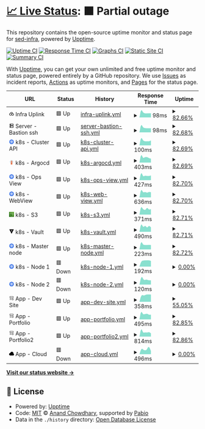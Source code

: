# [📈 Live Status](https://sed-infra.github.io/upptime): <!--live status--> **🟧 Partial outage**

This repository contains the open-source uptime monitor and status page for [sed-infra](https://sed-infra.github.io/upptime), powered by [Upptime](https://github.com/upptime/upptime).

[![Uptime CI](https://github.com/sed-infra/upptime/workflows/Uptime%20CI/badge.svg)](https://github.com/sed-infra/upptime/actions?query=workflow%3A%22Uptime+CI%22)
[![Response Time CI](https://github.com/sed-infra/upptime/workflows/Response%20Time%20CI/badge.svg)](https://github.com/sed-infra/upptime/actions?query=workflow%3A%22Response+Time+CI%22)
[![Graphs CI](https://github.com/sed-infra/upptime/workflows/Graphs%20CI/badge.svg)](https://github.com/sed-infra/upptime/actions?query=workflow%3A%22Graphs+CI%22)
[![Static Site CI](https://github.com/sed-infra/upptime/workflows/Static%20Site%20CI/badge.svg)](https://github.com/sed-infra/upptime/actions?query=workflow%3A%22Static+Site+CI%22)
[![Summary CI](https://github.com/sed-infra/upptime/workflows/Summary%20CI/badge.svg)](https://github.com/sed-infra/upptime/actions?query=workflow%3A%22Summary+CI%22)

With [Upptime](https://upptime.js.org), you can get your own unlimited and free uptime monitor and status page, powered entirely by a GitHub repository. We use [Issues](https://github.com/sed-infra/upptime/issues) as incident reports, [Actions](https://github.com/sed-infra/upptime/actions) as uptime monitors, and [Pages](https://sed-infra.github.io/upptime) for the status page.

<!--start: status pages-->
<!-- This summary is generated by Upptime (https://github.com/upptime/upptime) -->
<!-- Do not edit this manually, your changes will be overwritten -->
<!-- prettier-ignore -->
| URL | Status | History | Response Time | Uptime |
| --- | ------ | ------- | ------------- | ------ |
| <img alt="" src="https://raw.githubusercontent.com/sed-infra/upptime/master/assets/sites/cloud_upload.svg" height="13"> Infra Uplink | 🟩 Up | [infra-uplink.yml](https://github.com/sed-infra/upptime/commits/HEAD/history/infra-uplink.yml) | <details><summary><img alt="Response time graph" src="./graphs/infra-uplink/response-time-week.png" height="20"> 98ms</summary><br><a href="https://status.cedricfarinazzo.fr/history/infra-uplink"><img alt="Response time 114" src="https://img.shields.io/endpoint?url=https%3A%2F%2Fraw.githubusercontent.com%2Fsed-infra%2Fupptime%2FHEAD%2Fapi%2Finfra-uplink%2Fresponse-time.json"></a><br><a href="https://status.cedricfarinazzo.fr/history/infra-uplink"><img alt="24-hour response time 86" src="https://img.shields.io/endpoint?url=https%3A%2F%2Fraw.githubusercontent.com%2Fsed-infra%2Fupptime%2FHEAD%2Fapi%2Finfra-uplink%2Fresponse-time-day.json"></a><br><a href="https://status.cedricfarinazzo.fr/history/infra-uplink"><img alt="7-day response time 98" src="https://img.shields.io/endpoint?url=https%3A%2F%2Fraw.githubusercontent.com%2Fsed-infra%2Fupptime%2FHEAD%2Fapi%2Finfra-uplink%2Fresponse-time-week.json"></a><br><a href="https://status.cedricfarinazzo.fr/history/infra-uplink"><img alt="30-day response time 167" src="https://img.shields.io/endpoint?url=https%3A%2F%2Fraw.githubusercontent.com%2Fsed-infra%2Fupptime%2FHEAD%2Fapi%2Finfra-uplink%2Fresponse-time-month.json"></a><br><a href="https://status.cedricfarinazzo.fr/history/infra-uplink"><img alt="1-year response time 114" src="https://img.shields.io/endpoint?url=https%3A%2F%2Fraw.githubusercontent.com%2Fsed-infra%2Fupptime%2FHEAD%2Fapi%2Finfra-uplink%2Fresponse-time-year.json"></a></details> | <details><summary><a href="https://status.cedricfarinazzo.fr/history/infra-uplink">82.66%</a></summary><a href="https://status.cedricfarinazzo.fr/history/infra-uplink"><img alt="All-time uptime 96.84%" src="https://img.shields.io/endpoint?url=https%3A%2F%2Fraw.githubusercontent.com%2Fsed-infra%2Fupptime%2FHEAD%2Fapi%2Finfra-uplink%2Fuptime.json"></a><br><a href="https://status.cedricfarinazzo.fr/history/infra-uplink"><img alt="24-hour uptime 100.00%" src="https://img.shields.io/endpoint?url=https%3A%2F%2Fraw.githubusercontent.com%2Fsed-infra%2Fupptime%2FHEAD%2Fapi%2Finfra-uplink%2Fuptime-day.json"></a><br><a href="https://status.cedricfarinazzo.fr/history/infra-uplink"><img alt="7-day uptime 82.66%" src="https://img.shields.io/endpoint?url=https%3A%2F%2Fraw.githubusercontent.com%2Fsed-infra%2Fupptime%2FHEAD%2Fapi%2Finfra-uplink%2Fuptime-week.json"></a><br><a href="https://status.cedricfarinazzo.fr/history/infra-uplink"><img alt="30-day uptime 96.01%" src="https://img.shields.io/endpoint?url=https%3A%2F%2Fraw.githubusercontent.com%2Fsed-infra%2Fupptime%2FHEAD%2Fapi%2Finfra-uplink%2Fuptime-month.json"></a><br><a href="https://status.cedricfarinazzo.fr/history/infra-uplink"><img alt="1-year uptime 96.84%" src="https://img.shields.io/endpoint?url=https%3A%2F%2Fraw.githubusercontent.com%2Fsed-infra%2Fupptime%2FHEAD%2Fapi%2Finfra-uplink%2Fuptime-year.json"></a></details>
| <img alt="" src="https://raw.githubusercontent.com/sed-infra/upptime/master/assets/sites/server.svg" height="13"> Server - Bastion ssh | 🟩 Up | [server-bastion-ssh.yml](https://github.com/sed-infra/upptime/commits/HEAD/history/server-bastion-ssh.yml) | <details><summary><img alt="Response time graph" src="./graphs/server-bastion-ssh/response-time-week.png" height="20"> 98ms</summary><br><a href="https://status.cedricfarinazzo.fr/history/server-bastion-ssh"><img alt="Response time 108" src="https://img.shields.io/endpoint?url=https%3A%2F%2Fraw.githubusercontent.com%2Fsed-infra%2Fupptime%2FHEAD%2Fapi%2Fserver-bastion-ssh%2Fresponse-time.json"></a><br><a href="https://status.cedricfarinazzo.fr/history/server-bastion-ssh"><img alt="24-hour response time 84" src="https://img.shields.io/endpoint?url=https%3A%2F%2Fraw.githubusercontent.com%2Fsed-infra%2Fupptime%2FHEAD%2Fapi%2Fserver-bastion-ssh%2Fresponse-time-day.json"></a><br><a href="https://status.cedricfarinazzo.fr/history/server-bastion-ssh"><img alt="7-day response time 98" src="https://img.shields.io/endpoint?url=https%3A%2F%2Fraw.githubusercontent.com%2Fsed-infra%2Fupptime%2FHEAD%2Fapi%2Fserver-bastion-ssh%2Fresponse-time-week.json"></a><br><a href="https://status.cedricfarinazzo.fr/history/server-bastion-ssh"><img alt="30-day response time 108" src="https://img.shields.io/endpoint?url=https%3A%2F%2Fraw.githubusercontent.com%2Fsed-infra%2Fupptime%2FHEAD%2Fapi%2Fserver-bastion-ssh%2Fresponse-time-month.json"></a><br><a href="https://status.cedricfarinazzo.fr/history/server-bastion-ssh"><img alt="1-year response time 108" src="https://img.shields.io/endpoint?url=https%3A%2F%2Fraw.githubusercontent.com%2Fsed-infra%2Fupptime%2FHEAD%2Fapi%2Fserver-bastion-ssh%2Fresponse-time-year.json"></a></details> | <details><summary><a href="https://status.cedricfarinazzo.fr/history/server-bastion-ssh">82.68%</a></summary><a href="https://status.cedricfarinazzo.fr/history/server-bastion-ssh"><img alt="All-time uptime 96.96%" src="https://img.shields.io/endpoint?url=https%3A%2F%2Fraw.githubusercontent.com%2Fsed-infra%2Fupptime%2FHEAD%2Fapi%2Fserver-bastion-ssh%2Fuptime.json"></a><br><a href="https://status.cedricfarinazzo.fr/history/server-bastion-ssh"><img alt="24-hour uptime 100.00%" src="https://img.shields.io/endpoint?url=https%3A%2F%2Fraw.githubusercontent.com%2Fsed-infra%2Fupptime%2FHEAD%2Fapi%2Fserver-bastion-ssh%2Fuptime-day.json"></a><br><a href="https://status.cedricfarinazzo.fr/history/server-bastion-ssh"><img alt="7-day uptime 82.68%" src="https://img.shields.io/endpoint?url=https%3A%2F%2Fraw.githubusercontent.com%2Fsed-infra%2Fupptime%2FHEAD%2Fapi%2Fserver-bastion-ssh%2Fuptime-week.json"></a><br><a href="https://status.cedricfarinazzo.fr/history/server-bastion-ssh"><img alt="30-day uptime 96.01%" src="https://img.shields.io/endpoint?url=https%3A%2F%2Fraw.githubusercontent.com%2Fsed-infra%2Fupptime%2FHEAD%2Fapi%2Fserver-bastion-ssh%2Fuptime-month.json"></a><br><a href="https://status.cedricfarinazzo.fr/history/server-bastion-ssh"><img alt="1-year uptime 96.96%" src="https://img.shields.io/endpoint?url=https%3A%2F%2Fraw.githubusercontent.com%2Fsed-infra%2Fupptime%2FHEAD%2Fapi%2Fserver-bastion-ssh%2Fuptime-year.json"></a></details>
| <img alt="" src="https://raw.githubusercontent.com/sed-infra/upptime/master/assets/sites/kubernetes.svg" height="13"> k8s - Cluster API | 🟩 Up | [k8s-cluster-api.yml](https://github.com/sed-infra/upptime/commits/HEAD/history/k8s-cluster-api.yml) | <details><summary><img alt="Response time graph" src="./graphs/k8s-cluster-api/response-time-week.png" height="20"> 100ms</summary><br><a href="https://status.cedricfarinazzo.fr/history/k8s-cluster-api"><img alt="Response time 108" src="https://img.shields.io/endpoint?url=https%3A%2F%2Fraw.githubusercontent.com%2Fsed-infra%2Fupptime%2FHEAD%2Fapi%2Fk8s-cluster-api%2Fresponse-time.json"></a><br><a href="https://status.cedricfarinazzo.fr/history/k8s-cluster-api"><img alt="24-hour response time 100" src="https://img.shields.io/endpoint?url=https%3A%2F%2Fraw.githubusercontent.com%2Fsed-infra%2Fupptime%2FHEAD%2Fapi%2Fk8s-cluster-api%2Fresponse-time-day.json"></a><br><a href="https://status.cedricfarinazzo.fr/history/k8s-cluster-api"><img alt="7-day response time 100" src="https://img.shields.io/endpoint?url=https%3A%2F%2Fraw.githubusercontent.com%2Fsed-infra%2Fupptime%2FHEAD%2Fapi%2Fk8s-cluster-api%2Fresponse-time-week.json"></a><br><a href="https://status.cedricfarinazzo.fr/history/k8s-cluster-api"><img alt="30-day response time 109" src="https://img.shields.io/endpoint?url=https%3A%2F%2Fraw.githubusercontent.com%2Fsed-infra%2Fupptime%2FHEAD%2Fapi%2Fk8s-cluster-api%2Fresponse-time-month.json"></a><br><a href="https://status.cedricfarinazzo.fr/history/k8s-cluster-api"><img alt="1-year response time 108" src="https://img.shields.io/endpoint?url=https%3A%2F%2Fraw.githubusercontent.com%2Fsed-infra%2Fupptime%2FHEAD%2Fapi%2Fk8s-cluster-api%2Fresponse-time-year.json"></a></details> | <details><summary><a href="https://status.cedricfarinazzo.fr/history/k8s-cluster-api">82.69%</a></summary><a href="https://status.cedricfarinazzo.fr/history/k8s-cluster-api"><img alt="All-time uptime 96.85%" src="https://img.shields.io/endpoint?url=https%3A%2F%2Fraw.githubusercontent.com%2Fsed-infra%2Fupptime%2FHEAD%2Fapi%2Fk8s-cluster-api%2Fuptime.json"></a><br><a href="https://status.cedricfarinazzo.fr/history/k8s-cluster-api"><img alt="24-hour uptime 100.00%" src="https://img.shields.io/endpoint?url=https%3A%2F%2Fraw.githubusercontent.com%2Fsed-infra%2Fupptime%2FHEAD%2Fapi%2Fk8s-cluster-api%2Fuptime-day.json"></a><br><a href="https://status.cedricfarinazzo.fr/history/k8s-cluster-api"><img alt="7-day uptime 82.69%" src="https://img.shields.io/endpoint?url=https%3A%2F%2Fraw.githubusercontent.com%2Fsed-infra%2Fupptime%2FHEAD%2Fapi%2Fk8s-cluster-api%2Fuptime-week.json"></a><br><a href="https://status.cedricfarinazzo.fr/history/k8s-cluster-api"><img alt="30-day uptime 96.02%" src="https://img.shields.io/endpoint?url=https%3A%2F%2Fraw.githubusercontent.com%2Fsed-infra%2Fupptime%2FHEAD%2Fapi%2Fk8s-cluster-api%2Fuptime-month.json"></a><br><a href="https://status.cedricfarinazzo.fr/history/k8s-cluster-api"><img alt="1-year uptime 96.85%" src="https://img.shields.io/endpoint?url=https%3A%2F%2Fraw.githubusercontent.com%2Fsed-infra%2Fupptime%2FHEAD%2Fapi%2Fk8s-cluster-api%2Fuptime-year.json"></a></details>
| <img alt="" src="https://raw.githubusercontent.com/sed-infra/upptime/master/assets/sites/argocd.svg" height="13"> k8s - Argocd | 🟩 Up | [k8s-argocd.yml](https://github.com/sed-infra/upptime/commits/HEAD/history/k8s-argocd.yml) | <details><summary><img alt="Response time graph" src="./graphs/k8s-argocd/response-time-week.png" height="20"> 403ms</summary><br><a href="https://status.cedricfarinazzo.fr/history/k8s-argocd"><img alt="Response time 501" src="https://img.shields.io/endpoint?url=https%3A%2F%2Fraw.githubusercontent.com%2Fsed-infra%2Fupptime%2FHEAD%2Fapi%2Fk8s-argocd%2Fresponse-time.json"></a><br><a href="https://status.cedricfarinazzo.fr/history/k8s-argocd"><img alt="24-hour response time 302" src="https://img.shields.io/endpoint?url=https%3A%2F%2Fraw.githubusercontent.com%2Fsed-infra%2Fupptime%2FHEAD%2Fapi%2Fk8s-argocd%2Fresponse-time-day.json"></a><br><a href="https://status.cedricfarinazzo.fr/history/k8s-argocd"><img alt="7-day response time 403" src="https://img.shields.io/endpoint?url=https%3A%2F%2Fraw.githubusercontent.com%2Fsed-infra%2Fupptime%2FHEAD%2Fapi%2Fk8s-argocd%2Fresponse-time-week.json"></a><br><a href="https://status.cedricfarinazzo.fr/history/k8s-argocd"><img alt="30-day response time 559" src="https://img.shields.io/endpoint?url=https%3A%2F%2Fraw.githubusercontent.com%2Fsed-infra%2Fupptime%2FHEAD%2Fapi%2Fk8s-argocd%2Fresponse-time-month.json"></a><br><a href="https://status.cedricfarinazzo.fr/history/k8s-argocd"><img alt="1-year response time 501" src="https://img.shields.io/endpoint?url=https%3A%2F%2Fraw.githubusercontent.com%2Fsed-infra%2Fupptime%2FHEAD%2Fapi%2Fk8s-argocd%2Fresponse-time-year.json"></a></details> | <details><summary><a href="https://status.cedricfarinazzo.fr/history/k8s-argocd">82.69%</a></summary><a href="https://status.cedricfarinazzo.fr/history/k8s-argocd"><img alt="All-time uptime 96.85%" src="https://img.shields.io/endpoint?url=https%3A%2F%2Fraw.githubusercontent.com%2Fsed-infra%2Fupptime%2FHEAD%2Fapi%2Fk8s-argocd%2Fuptime.json"></a><br><a href="https://status.cedricfarinazzo.fr/history/k8s-argocd"><img alt="24-hour uptime 100.00%" src="https://img.shields.io/endpoint?url=https%3A%2F%2Fraw.githubusercontent.com%2Fsed-infra%2Fupptime%2FHEAD%2Fapi%2Fk8s-argocd%2Fuptime-day.json"></a><br><a href="https://status.cedricfarinazzo.fr/history/k8s-argocd"><img alt="7-day uptime 82.69%" src="https://img.shields.io/endpoint?url=https%3A%2F%2Fraw.githubusercontent.com%2Fsed-infra%2Fupptime%2FHEAD%2Fapi%2Fk8s-argocd%2Fuptime-week.json"></a><br><a href="https://status.cedricfarinazzo.fr/history/k8s-argocd"><img alt="30-day uptime 96.02%" src="https://img.shields.io/endpoint?url=https%3A%2F%2Fraw.githubusercontent.com%2Fsed-infra%2Fupptime%2FHEAD%2Fapi%2Fk8s-argocd%2Fuptime-month.json"></a><br><a href="https://status.cedricfarinazzo.fr/history/k8s-argocd"><img alt="1-year uptime 96.85%" src="https://img.shields.io/endpoint?url=https%3A%2F%2Fraw.githubusercontent.com%2Fsed-infra%2Fupptime%2FHEAD%2Fapi%2Fk8s-argocd%2Fuptime-year.json"></a></details>
| <img alt="" src="https://raw.githubusercontent.com/sed-infra/upptime/master/assets/sites/kubernetes.svg" height="13"> k8s - Ops View | 🟩 Up | [k8s-ops-view.yml](https://github.com/sed-infra/upptime/commits/HEAD/history/k8s-ops-view.yml) | <details><summary><img alt="Response time graph" src="./graphs/k8s-ops-view/response-time-week.png" height="20"> 427ms</summary><br><a href="https://status.cedricfarinazzo.fr/history/k8s-ops-view"><img alt="Response time 477" src="https://img.shields.io/endpoint?url=https%3A%2F%2Fraw.githubusercontent.com%2Fsed-infra%2Fupptime%2FHEAD%2Fapi%2Fk8s-ops-view%2Fresponse-time.json"></a><br><a href="https://status.cedricfarinazzo.fr/history/k8s-ops-view"><img alt="24-hour response time 421" src="https://img.shields.io/endpoint?url=https%3A%2F%2Fraw.githubusercontent.com%2Fsed-infra%2Fupptime%2FHEAD%2Fapi%2Fk8s-ops-view%2Fresponse-time-day.json"></a><br><a href="https://status.cedricfarinazzo.fr/history/k8s-ops-view"><img alt="7-day response time 427" src="https://img.shields.io/endpoint?url=https%3A%2F%2Fraw.githubusercontent.com%2Fsed-infra%2Fupptime%2FHEAD%2Fapi%2Fk8s-ops-view%2Fresponse-time-week.json"></a><br><a href="https://status.cedricfarinazzo.fr/history/k8s-ops-view"><img alt="30-day response time 456" src="https://img.shields.io/endpoint?url=https%3A%2F%2Fraw.githubusercontent.com%2Fsed-infra%2Fupptime%2FHEAD%2Fapi%2Fk8s-ops-view%2Fresponse-time-month.json"></a><br><a href="https://status.cedricfarinazzo.fr/history/k8s-ops-view"><img alt="1-year response time 477" src="https://img.shields.io/endpoint?url=https%3A%2F%2Fraw.githubusercontent.com%2Fsed-infra%2Fupptime%2FHEAD%2Fapi%2Fk8s-ops-view%2Fresponse-time-year.json"></a></details> | <details><summary><a href="https://status.cedricfarinazzo.fr/history/k8s-ops-view">82.70%</a></summary><a href="https://status.cedricfarinazzo.fr/history/k8s-ops-view"><img alt="All-time uptime 96.85%" src="https://img.shields.io/endpoint?url=https%3A%2F%2Fraw.githubusercontent.com%2Fsed-infra%2Fupptime%2FHEAD%2Fapi%2Fk8s-ops-view%2Fuptime.json"></a><br><a href="https://status.cedricfarinazzo.fr/history/k8s-ops-view"><img alt="24-hour uptime 100.00%" src="https://img.shields.io/endpoint?url=https%3A%2F%2Fraw.githubusercontent.com%2Fsed-infra%2Fupptime%2FHEAD%2Fapi%2Fk8s-ops-view%2Fuptime-day.json"></a><br><a href="https://status.cedricfarinazzo.fr/history/k8s-ops-view"><img alt="7-day uptime 82.70%" src="https://img.shields.io/endpoint?url=https%3A%2F%2Fraw.githubusercontent.com%2Fsed-infra%2Fupptime%2FHEAD%2Fapi%2Fk8s-ops-view%2Fuptime-week.json"></a><br><a href="https://status.cedricfarinazzo.fr/history/k8s-ops-view"><img alt="30-day uptime 96.02%" src="https://img.shields.io/endpoint?url=https%3A%2F%2Fraw.githubusercontent.com%2Fsed-infra%2Fupptime%2FHEAD%2Fapi%2Fk8s-ops-view%2Fuptime-month.json"></a><br><a href="https://status.cedricfarinazzo.fr/history/k8s-ops-view"><img alt="1-year uptime 96.85%" src="https://img.shields.io/endpoint?url=https%3A%2F%2Fraw.githubusercontent.com%2Fsed-infra%2Fupptime%2FHEAD%2Fapi%2Fk8s-ops-view%2Fuptime-year.json"></a></details>
| <img alt="" src="https://raw.githubusercontent.com/sed-infra/upptime/master/assets/sites/kubernetes.svg" height="13"> k8s - WebView | 🟩 Up | [k8s-web-view.yml](https://github.com/sed-infra/upptime/commits/HEAD/history/k8s-web-view.yml) | <details><summary><img alt="Response time graph" src="./graphs/k8s-web-view/response-time-week.png" height="20"> 636ms</summary><br><a href="https://status.cedricfarinazzo.fr/history/k8s-web-view"><img alt="Response time 695" src="https://img.shields.io/endpoint?url=https%3A%2F%2Fraw.githubusercontent.com%2Fsed-infra%2Fupptime%2FHEAD%2Fapi%2Fk8s-web-view%2Fresponse-time.json"></a><br><a href="https://status.cedricfarinazzo.fr/history/k8s-web-view"><img alt="24-hour response time 597" src="https://img.shields.io/endpoint?url=https%3A%2F%2Fraw.githubusercontent.com%2Fsed-infra%2Fupptime%2FHEAD%2Fapi%2Fk8s-web-view%2Fresponse-time-day.json"></a><br><a href="https://status.cedricfarinazzo.fr/history/k8s-web-view"><img alt="7-day response time 636" src="https://img.shields.io/endpoint?url=https%3A%2F%2Fraw.githubusercontent.com%2Fsed-infra%2Fupptime%2FHEAD%2Fapi%2Fk8s-web-view%2Fresponse-time-week.json"></a><br><a href="https://status.cedricfarinazzo.fr/history/k8s-web-view"><img alt="30-day response time 703" src="https://img.shields.io/endpoint?url=https%3A%2F%2Fraw.githubusercontent.com%2Fsed-infra%2Fupptime%2FHEAD%2Fapi%2Fk8s-web-view%2Fresponse-time-month.json"></a><br><a href="https://status.cedricfarinazzo.fr/history/k8s-web-view"><img alt="1-year response time 695" src="https://img.shields.io/endpoint?url=https%3A%2F%2Fraw.githubusercontent.com%2Fsed-infra%2Fupptime%2FHEAD%2Fapi%2Fk8s-web-view%2Fresponse-time-year.json"></a></details> | <details><summary><a href="https://status.cedricfarinazzo.fr/history/k8s-web-view">82.70%</a></summary><a href="https://status.cedricfarinazzo.fr/history/k8s-web-view"><img alt="All-time uptime 96.85%" src="https://img.shields.io/endpoint?url=https%3A%2F%2Fraw.githubusercontent.com%2Fsed-infra%2Fupptime%2FHEAD%2Fapi%2Fk8s-web-view%2Fuptime.json"></a><br><a href="https://status.cedricfarinazzo.fr/history/k8s-web-view"><img alt="24-hour uptime 100.00%" src="https://img.shields.io/endpoint?url=https%3A%2F%2Fraw.githubusercontent.com%2Fsed-infra%2Fupptime%2FHEAD%2Fapi%2Fk8s-web-view%2Fuptime-day.json"></a><br><a href="https://status.cedricfarinazzo.fr/history/k8s-web-view"><img alt="7-day uptime 82.70%" src="https://img.shields.io/endpoint?url=https%3A%2F%2Fraw.githubusercontent.com%2Fsed-infra%2Fupptime%2FHEAD%2Fapi%2Fk8s-web-view%2Fuptime-week.json"></a><br><a href="https://status.cedricfarinazzo.fr/history/k8s-web-view"><img alt="30-day uptime 96.02%" src="https://img.shields.io/endpoint?url=https%3A%2F%2Fraw.githubusercontent.com%2Fsed-infra%2Fupptime%2FHEAD%2Fapi%2Fk8s-web-view%2Fuptime-month.json"></a><br><a href="https://status.cedricfarinazzo.fr/history/k8s-web-view"><img alt="1-year uptime 96.85%" src="https://img.shields.io/endpoint?url=https%3A%2F%2Fraw.githubusercontent.com%2Fsed-infra%2Fupptime%2FHEAD%2Fapi%2Fk8s-web-view%2Fuptime-year.json"></a></details>
| <img alt="" src="https://raw.githubusercontent.com/sed-infra/upptime/master/assets/sites/s3.svg" height="13"> k8s - S3 | 🟩 Up | [k8s-s3.yml](https://github.com/sed-infra/upptime/commits/HEAD/history/k8s-s3.yml) | <details><summary><img alt="Response time graph" src="./graphs/k8s-s3/response-time-week.png" height="20"> 371ms</summary><br><a href="https://status.cedricfarinazzo.fr/history/k8s-s3"><img alt="Response time 419" src="https://img.shields.io/endpoint?url=https%3A%2F%2Fraw.githubusercontent.com%2Fsed-infra%2Fupptime%2FHEAD%2Fapi%2Fk8s-s3%2Fresponse-time.json"></a><br><a href="https://status.cedricfarinazzo.fr/history/k8s-s3"><img alt="24-hour response time 353" src="https://img.shields.io/endpoint?url=https%3A%2F%2Fraw.githubusercontent.com%2Fsed-infra%2Fupptime%2FHEAD%2Fapi%2Fk8s-s3%2Fresponse-time-day.json"></a><br><a href="https://status.cedricfarinazzo.fr/history/k8s-s3"><img alt="7-day response time 371" src="https://img.shields.io/endpoint?url=https%3A%2F%2Fraw.githubusercontent.com%2Fsed-infra%2Fupptime%2FHEAD%2Fapi%2Fk8s-s3%2Fresponse-time-week.json"></a><br><a href="https://status.cedricfarinazzo.fr/history/k8s-s3"><img alt="30-day response time 419" src="https://img.shields.io/endpoint?url=https%3A%2F%2Fraw.githubusercontent.com%2Fsed-infra%2Fupptime%2FHEAD%2Fapi%2Fk8s-s3%2Fresponse-time-month.json"></a><br><a href="https://status.cedricfarinazzo.fr/history/k8s-s3"><img alt="1-year response time 419" src="https://img.shields.io/endpoint?url=https%3A%2F%2Fraw.githubusercontent.com%2Fsed-infra%2Fupptime%2FHEAD%2Fapi%2Fk8s-s3%2Fresponse-time-year.json"></a></details> | <details><summary><a href="https://status.cedricfarinazzo.fr/history/k8s-s3">82.71%</a></summary><a href="https://status.cedricfarinazzo.fr/history/k8s-s3"><img alt="All-time uptime 96.85%" src="https://img.shields.io/endpoint?url=https%3A%2F%2Fraw.githubusercontent.com%2Fsed-infra%2Fupptime%2FHEAD%2Fapi%2Fk8s-s3%2Fuptime.json"></a><br><a href="https://status.cedricfarinazzo.fr/history/k8s-s3"><img alt="24-hour uptime 100.00%" src="https://img.shields.io/endpoint?url=https%3A%2F%2Fraw.githubusercontent.com%2Fsed-infra%2Fupptime%2FHEAD%2Fapi%2Fk8s-s3%2Fuptime-day.json"></a><br><a href="https://status.cedricfarinazzo.fr/history/k8s-s3"><img alt="7-day uptime 82.71%" src="https://img.shields.io/endpoint?url=https%3A%2F%2Fraw.githubusercontent.com%2Fsed-infra%2Fupptime%2FHEAD%2Fapi%2Fk8s-s3%2Fuptime-week.json"></a><br><a href="https://status.cedricfarinazzo.fr/history/k8s-s3"><img alt="30-day uptime 96.02%" src="https://img.shields.io/endpoint?url=https%3A%2F%2Fraw.githubusercontent.com%2Fsed-infra%2Fupptime%2FHEAD%2Fapi%2Fk8s-s3%2Fuptime-month.json"></a><br><a href="https://status.cedricfarinazzo.fr/history/k8s-s3"><img alt="1-year uptime 96.85%" src="https://img.shields.io/endpoint?url=https%3A%2F%2Fraw.githubusercontent.com%2Fsed-infra%2Fupptime%2FHEAD%2Fapi%2Fk8s-s3%2Fuptime-year.json"></a></details>
| <img alt="" src="https://raw.githubusercontent.com/sed-infra/upptime/master/assets/sites/vault.svg" height="13"> k8s - Vault | 🟩 Up | [k8s-vault.yml](https://github.com/sed-infra/upptime/commits/HEAD/history/k8s-vault.yml) | <details><summary><img alt="Response time graph" src="./graphs/k8s-vault/response-time-week.png" height="20"> 490ms</summary><br><a href="https://status.cedricfarinazzo.fr/history/k8s-vault"><img alt="Response time 530" src="https://img.shields.io/endpoint?url=https%3A%2F%2Fraw.githubusercontent.com%2Fsed-infra%2Fupptime%2FHEAD%2Fapi%2Fk8s-vault%2Fresponse-time.json"></a><br><a href="https://status.cedricfarinazzo.fr/history/k8s-vault"><img alt="24-hour response time 405" src="https://img.shields.io/endpoint?url=https%3A%2F%2Fraw.githubusercontent.com%2Fsed-infra%2Fupptime%2FHEAD%2Fapi%2Fk8s-vault%2Fresponse-time-day.json"></a><br><a href="https://status.cedricfarinazzo.fr/history/k8s-vault"><img alt="7-day response time 490" src="https://img.shields.io/endpoint?url=https%3A%2F%2Fraw.githubusercontent.com%2Fsed-infra%2Fupptime%2FHEAD%2Fapi%2Fk8s-vault%2Fresponse-time-week.json"></a><br><a href="https://status.cedricfarinazzo.fr/history/k8s-vault"><img alt="30-day response time 601" src="https://img.shields.io/endpoint?url=https%3A%2F%2Fraw.githubusercontent.com%2Fsed-infra%2Fupptime%2FHEAD%2Fapi%2Fk8s-vault%2Fresponse-time-month.json"></a><br><a href="https://status.cedricfarinazzo.fr/history/k8s-vault"><img alt="1-year response time 530" src="https://img.shields.io/endpoint?url=https%3A%2F%2Fraw.githubusercontent.com%2Fsed-infra%2Fupptime%2FHEAD%2Fapi%2Fk8s-vault%2Fresponse-time-year.json"></a></details> | <details><summary><a href="https://status.cedricfarinazzo.fr/history/k8s-vault">82.71%</a></summary><a href="https://status.cedricfarinazzo.fr/history/k8s-vault"><img alt="All-time uptime 96.86%" src="https://img.shields.io/endpoint?url=https%3A%2F%2Fraw.githubusercontent.com%2Fsed-infra%2Fupptime%2FHEAD%2Fapi%2Fk8s-vault%2Fuptime.json"></a><br><a href="https://status.cedricfarinazzo.fr/history/k8s-vault"><img alt="24-hour uptime 100.00%" src="https://img.shields.io/endpoint?url=https%3A%2F%2Fraw.githubusercontent.com%2Fsed-infra%2Fupptime%2FHEAD%2Fapi%2Fk8s-vault%2Fuptime-day.json"></a><br><a href="https://status.cedricfarinazzo.fr/history/k8s-vault"><img alt="7-day uptime 82.71%" src="https://img.shields.io/endpoint?url=https%3A%2F%2Fraw.githubusercontent.com%2Fsed-infra%2Fupptime%2FHEAD%2Fapi%2Fk8s-vault%2Fuptime-week.json"></a><br><a href="https://status.cedricfarinazzo.fr/history/k8s-vault"><img alt="30-day uptime 96.02%" src="https://img.shields.io/endpoint?url=https%3A%2F%2Fraw.githubusercontent.com%2Fsed-infra%2Fupptime%2FHEAD%2Fapi%2Fk8s-vault%2Fuptime-month.json"></a><br><a href="https://status.cedricfarinazzo.fr/history/k8s-vault"><img alt="1-year uptime 96.86%" src="https://img.shields.io/endpoint?url=https%3A%2F%2Fraw.githubusercontent.com%2Fsed-infra%2Fupptime%2FHEAD%2Fapi%2Fk8s-vault%2Fuptime-year.json"></a></details>
| <img alt="" src="https://raw.githubusercontent.com/sed-infra/upptime/master/assets/sites/kubernetes.svg" height="13"> k8s - Master node | 🟩 Up | [k8s-master-node.yml](https://github.com/sed-infra/upptime/commits/HEAD/history/k8s-master-node.yml) | <details><summary><img alt="Response time graph" src="./graphs/k8s-master-node/response-time-week.png" height="20"> 223ms</summary><br><a href="https://status.cedricfarinazzo.fr/history/k8s-master-node"><img alt="Response time 245" src="https://img.shields.io/endpoint?url=https%3A%2F%2Fraw.githubusercontent.com%2Fsed-infra%2Fupptime%2FHEAD%2Fapi%2Fk8s-master-node%2Fresponse-time.json"></a><br><a href="https://status.cedricfarinazzo.fr/history/k8s-master-node"><img alt="24-hour response time 197" src="https://img.shields.io/endpoint?url=https%3A%2F%2Fraw.githubusercontent.com%2Fsed-infra%2Fupptime%2FHEAD%2Fapi%2Fk8s-master-node%2Fresponse-time-day.json"></a><br><a href="https://status.cedricfarinazzo.fr/history/k8s-master-node"><img alt="7-day response time 223" src="https://img.shields.io/endpoint?url=https%3A%2F%2Fraw.githubusercontent.com%2Fsed-infra%2Fupptime%2FHEAD%2Fapi%2Fk8s-master-node%2Fresponse-time-week.json"></a><br><a href="https://status.cedricfarinazzo.fr/history/k8s-master-node"><img alt="30-day response time 244" src="https://img.shields.io/endpoint?url=https%3A%2F%2Fraw.githubusercontent.com%2Fsed-infra%2Fupptime%2FHEAD%2Fapi%2Fk8s-master-node%2Fresponse-time-month.json"></a><br><a href="https://status.cedricfarinazzo.fr/history/k8s-master-node"><img alt="1-year response time 245" src="https://img.shields.io/endpoint?url=https%3A%2F%2Fraw.githubusercontent.com%2Fsed-infra%2Fupptime%2FHEAD%2Fapi%2Fk8s-master-node%2Fresponse-time-year.json"></a></details> | <details><summary><a href="https://status.cedricfarinazzo.fr/history/k8s-master-node">82.72%</a></summary><a href="https://status.cedricfarinazzo.fr/history/k8s-master-node"><img alt="All-time uptime 96.85%" src="https://img.shields.io/endpoint?url=https%3A%2F%2Fraw.githubusercontent.com%2Fsed-infra%2Fupptime%2FHEAD%2Fapi%2Fk8s-master-node%2Fuptime.json"></a><br><a href="https://status.cedricfarinazzo.fr/history/k8s-master-node"><img alt="24-hour uptime 100.00%" src="https://img.shields.io/endpoint?url=https%3A%2F%2Fraw.githubusercontent.com%2Fsed-infra%2Fupptime%2FHEAD%2Fapi%2Fk8s-master-node%2Fuptime-day.json"></a><br><a href="https://status.cedricfarinazzo.fr/history/k8s-master-node"><img alt="7-day uptime 82.72%" src="https://img.shields.io/endpoint?url=https%3A%2F%2Fraw.githubusercontent.com%2Fsed-infra%2Fupptime%2FHEAD%2Fapi%2Fk8s-master-node%2Fuptime-week.json"></a><br><a href="https://status.cedricfarinazzo.fr/history/k8s-master-node"><img alt="30-day uptime 96.02%" src="https://img.shields.io/endpoint?url=https%3A%2F%2Fraw.githubusercontent.com%2Fsed-infra%2Fupptime%2FHEAD%2Fapi%2Fk8s-master-node%2Fuptime-month.json"></a><br><a href="https://status.cedricfarinazzo.fr/history/k8s-master-node"><img alt="1-year uptime 96.85%" src="https://img.shields.io/endpoint?url=https%3A%2F%2Fraw.githubusercontent.com%2Fsed-infra%2Fupptime%2FHEAD%2Fapi%2Fk8s-master-node%2Fuptime-year.json"></a></details>
| <img alt="" src="https://raw.githubusercontent.com/sed-infra/upptime/master/assets/sites/kubernetes.svg" height="13"> k8s - Node 1 | 🟥 Down | [k8s-node-1.yml](https://github.com/sed-infra/upptime/commits/HEAD/history/k8s-node-1.yml) | <details><summary><img alt="Response time graph" src="./graphs/k8s-node-1/response-time-week.png" height="20"> 192ms</summary><br><a href="https://status.cedricfarinazzo.fr/history/k8s-node-1"><img alt="Response time 195" src="https://img.shields.io/endpoint?url=https%3A%2F%2Fraw.githubusercontent.com%2Fsed-infra%2Fupptime%2FHEAD%2Fapi%2Fk8s-node-1%2Fresponse-time.json"></a><br><a href="https://status.cedricfarinazzo.fr/history/k8s-node-1"><img alt="24-hour response time 186" src="https://img.shields.io/endpoint?url=https%3A%2F%2Fraw.githubusercontent.com%2Fsed-infra%2Fupptime%2FHEAD%2Fapi%2Fk8s-node-1%2Fresponse-time-day.json"></a><br><a href="https://status.cedricfarinazzo.fr/history/k8s-node-1"><img alt="7-day response time 192" src="https://img.shields.io/endpoint?url=https%3A%2F%2Fraw.githubusercontent.com%2Fsed-infra%2Fupptime%2FHEAD%2Fapi%2Fk8s-node-1%2Fresponse-time-week.json"></a><br><a href="https://status.cedricfarinazzo.fr/history/k8s-node-1"><img alt="30-day response time 165" src="https://img.shields.io/endpoint?url=https%3A%2F%2Fraw.githubusercontent.com%2Fsed-infra%2Fupptime%2FHEAD%2Fapi%2Fk8s-node-1%2Fresponse-time-month.json"></a><br><a href="https://status.cedricfarinazzo.fr/history/k8s-node-1"><img alt="1-year response time 195" src="https://img.shields.io/endpoint?url=https%3A%2F%2Fraw.githubusercontent.com%2Fsed-infra%2Fupptime%2FHEAD%2Fapi%2Fk8s-node-1%2Fresponse-time-year.json"></a></details> | <details><summary><a href="https://status.cedricfarinazzo.fr/history/k8s-node-1">0.00%</a></summary><a href="https://status.cedricfarinazzo.fr/history/k8s-node-1"><img alt="All-time uptime 0.00%" src="https://img.shields.io/endpoint?url=https%3A%2F%2Fraw.githubusercontent.com%2Fsed-infra%2Fupptime%2FHEAD%2Fapi%2Fk8s-node-1%2Fuptime.json"></a><br><a href="https://status.cedricfarinazzo.fr/history/k8s-node-1"><img alt="24-hour uptime 0.00%" src="https://img.shields.io/endpoint?url=https%3A%2F%2Fraw.githubusercontent.com%2Fsed-infra%2Fupptime%2FHEAD%2Fapi%2Fk8s-node-1%2Fuptime-day.json"></a><br><a href="https://status.cedricfarinazzo.fr/history/k8s-node-1"><img alt="7-day uptime 0.00%" src="https://img.shields.io/endpoint?url=https%3A%2F%2Fraw.githubusercontent.com%2Fsed-infra%2Fupptime%2FHEAD%2Fapi%2Fk8s-node-1%2Fuptime-week.json"></a><br><a href="https://status.cedricfarinazzo.fr/history/k8s-node-1"><img alt="30-day uptime 0.00%" src="https://img.shields.io/endpoint?url=https%3A%2F%2Fraw.githubusercontent.com%2Fsed-infra%2Fupptime%2FHEAD%2Fapi%2Fk8s-node-1%2Fuptime-month.json"></a><br><a href="https://status.cedricfarinazzo.fr/history/k8s-node-1"><img alt="1-year uptime 0.00%" src="https://img.shields.io/endpoint?url=https%3A%2F%2Fraw.githubusercontent.com%2Fsed-infra%2Fupptime%2FHEAD%2Fapi%2Fk8s-node-1%2Fuptime-year.json"></a></details>
| <img alt="" src="https://raw.githubusercontent.com/sed-infra/upptime/master/assets/sites/kubernetes.svg" height="13"> k8s - Node 2 | 🟥 Down | [k8s-node-2.yml](https://github.com/sed-infra/upptime/commits/HEAD/history/k8s-node-2.yml) | <details><summary><img alt="Response time graph" src="./graphs/k8s-node-2/response-time-week.png" height="20"> 120ms</summary><br><a href="https://status.cedricfarinazzo.fr/history/k8s-node-2"><img alt="Response time 132" src="https://img.shields.io/endpoint?url=https%3A%2F%2Fraw.githubusercontent.com%2Fsed-infra%2Fupptime%2FHEAD%2Fapi%2Fk8s-node-2%2Fresponse-time.json"></a><br><a href="https://status.cedricfarinazzo.fr/history/k8s-node-2"><img alt="24-hour response time 99" src="https://img.shields.io/endpoint?url=https%3A%2F%2Fraw.githubusercontent.com%2Fsed-infra%2Fupptime%2FHEAD%2Fapi%2Fk8s-node-2%2Fresponse-time-day.json"></a><br><a href="https://status.cedricfarinazzo.fr/history/k8s-node-2"><img alt="7-day response time 120" src="https://img.shields.io/endpoint?url=https%3A%2F%2Fraw.githubusercontent.com%2Fsed-infra%2Fupptime%2FHEAD%2Fapi%2Fk8s-node-2%2Fresponse-time-week.json"></a><br><a href="https://status.cedricfarinazzo.fr/history/k8s-node-2"><img alt="30-day response time 131" src="https://img.shields.io/endpoint?url=https%3A%2F%2Fraw.githubusercontent.com%2Fsed-infra%2Fupptime%2FHEAD%2Fapi%2Fk8s-node-2%2Fresponse-time-month.json"></a><br><a href="https://status.cedricfarinazzo.fr/history/k8s-node-2"><img alt="1-year response time 132" src="https://img.shields.io/endpoint?url=https%3A%2F%2Fraw.githubusercontent.com%2Fsed-infra%2Fupptime%2FHEAD%2Fapi%2Fk8s-node-2%2Fresponse-time-year.json"></a></details> | <details><summary><a href="https://status.cedricfarinazzo.fr/history/k8s-node-2">0.00%</a></summary><a href="https://status.cedricfarinazzo.fr/history/k8s-node-2"><img alt="All-time uptime 13.82%" src="https://img.shields.io/endpoint?url=https%3A%2F%2Fraw.githubusercontent.com%2Fsed-infra%2Fupptime%2FHEAD%2Fapi%2Fk8s-node-2%2Fuptime.json"></a><br><a href="https://status.cedricfarinazzo.fr/history/k8s-node-2"><img alt="24-hour uptime 0.00%" src="https://img.shields.io/endpoint?url=https%3A%2F%2Fraw.githubusercontent.com%2Fsed-infra%2Fupptime%2FHEAD%2Fapi%2Fk8s-node-2%2Fuptime-day.json"></a><br><a href="https://status.cedricfarinazzo.fr/history/k8s-node-2"><img alt="7-day uptime 0.00%" src="https://img.shields.io/endpoint?url=https%3A%2F%2Fraw.githubusercontent.com%2Fsed-infra%2Fupptime%2FHEAD%2Fapi%2Fk8s-node-2%2Fuptime-week.json"></a><br><a href="https://status.cedricfarinazzo.fr/history/k8s-node-2"><img alt="30-day uptime 0.00%" src="https://img.shields.io/endpoint?url=https%3A%2F%2Fraw.githubusercontent.com%2Fsed-infra%2Fupptime%2FHEAD%2Fapi%2Fk8s-node-2%2Fuptime-month.json"></a><br><a href="https://status.cedricfarinazzo.fr/history/k8s-node-2"><img alt="1-year uptime 13.82%" src="https://img.shields.io/endpoint?url=https%3A%2F%2Fraw.githubusercontent.com%2Fsed-infra%2Fupptime%2FHEAD%2Fapi%2Fk8s-node-2%2Fuptime-year.json"></a></details>
| <img alt="" src="https://raw.githubusercontent.com/sed-infra/upptime/master/assets/sites/blog.svg" height="13"> App - Dev Site | 🟩 Up | [app-dev-site.yml](https://github.com/sed-infra/upptime/commits/HEAD/history/app-dev-site.yml) | <details><summary><img alt="Response time graph" src="./graphs/app-dev-site/response-time-week.png" height="20"> 358ms</summary><br><a href="https://status.cedricfarinazzo.fr/history/app-dev-site"><img alt="Response time 414" src="https://img.shields.io/endpoint?url=https%3A%2F%2Fraw.githubusercontent.com%2Fsed-infra%2Fupptime%2FHEAD%2Fapi%2Fapp-dev-site%2Fresponse-time.json"></a><br><a href="https://status.cedricfarinazzo.fr/history/app-dev-site"><img alt="24-hour response time 376" src="https://img.shields.io/endpoint?url=https%3A%2F%2Fraw.githubusercontent.com%2Fsed-infra%2Fupptime%2FHEAD%2Fapi%2Fapp-dev-site%2Fresponse-time-day.json"></a><br><a href="https://status.cedricfarinazzo.fr/history/app-dev-site"><img alt="7-day response time 358" src="https://img.shields.io/endpoint?url=https%3A%2F%2Fraw.githubusercontent.com%2Fsed-infra%2Fupptime%2FHEAD%2Fapi%2Fapp-dev-site%2Fresponse-time-week.json"></a><br><a href="https://status.cedricfarinazzo.fr/history/app-dev-site"><img alt="30-day response time 408" src="https://img.shields.io/endpoint?url=https%3A%2F%2Fraw.githubusercontent.com%2Fsed-infra%2Fupptime%2FHEAD%2Fapi%2Fapp-dev-site%2Fresponse-time-month.json"></a><br><a href="https://status.cedricfarinazzo.fr/history/app-dev-site"><img alt="1-year response time 414" src="https://img.shields.io/endpoint?url=https%3A%2F%2Fraw.githubusercontent.com%2Fsed-infra%2Fupptime%2FHEAD%2Fapi%2Fapp-dev-site%2Fresponse-time-year.json"></a></details> | <details><summary><a href="https://status.cedricfarinazzo.fr/history/app-dev-site">55.05%</a></summary><a href="https://status.cedricfarinazzo.fr/history/app-dev-site"><img alt="All-time uptime 96.15%" src="https://img.shields.io/endpoint?url=https%3A%2F%2Fraw.githubusercontent.com%2Fsed-infra%2Fupptime%2FHEAD%2Fapi%2Fapp-dev-site%2Fuptime.json"></a><br><a href="https://status.cedricfarinazzo.fr/history/app-dev-site"><img alt="24-hour uptime 100.00%" src="https://img.shields.io/endpoint?url=https%3A%2F%2Fraw.githubusercontent.com%2Fsed-infra%2Fupptime%2FHEAD%2Fapi%2Fapp-dev-site%2Fuptime-day.json"></a><br><a href="https://status.cedricfarinazzo.fr/history/app-dev-site"><img alt="7-day uptime 55.05%" src="https://img.shields.io/endpoint?url=https%3A%2F%2Fraw.githubusercontent.com%2Fsed-infra%2Fupptime%2FHEAD%2Fapi%2Fapp-dev-site%2Fuptime-week.json"></a><br><a href="https://status.cedricfarinazzo.fr/history/app-dev-site"><img alt="30-day uptime 88.18%" src="https://img.shields.io/endpoint?url=https%3A%2F%2Fraw.githubusercontent.com%2Fsed-infra%2Fupptime%2FHEAD%2Fapi%2Fapp-dev-site%2Fuptime-month.json"></a><br><a href="https://status.cedricfarinazzo.fr/history/app-dev-site"><img alt="1-year uptime 96.15%" src="https://img.shields.io/endpoint?url=https%3A%2F%2Fraw.githubusercontent.com%2Fsed-infra%2Fupptime%2FHEAD%2Fapi%2Fapp-dev-site%2Fuptime-year.json"></a></details>
| <img alt="" src="https://raw.githubusercontent.com/sed-infra/upptime/master/assets/sites/blog.svg" height="13"> App - Portfolio | 🟩 Up | [app-portfolio.yml](https://github.com/sed-infra/upptime/commits/HEAD/history/app-portfolio.yml) | <details><summary><img alt="Response time graph" src="./graphs/app-portfolio/response-time-week.png" height="20"> 495ms</summary><br><a href="https://status.cedricfarinazzo.fr/history/app-portfolio"><img alt="Response time 529" src="https://img.shields.io/endpoint?url=https%3A%2F%2Fraw.githubusercontent.com%2Fsed-infra%2Fupptime%2FHEAD%2Fapi%2Fapp-portfolio%2Fresponse-time.json"></a><br><a href="https://status.cedricfarinazzo.fr/history/app-portfolio"><img alt="24-hour response time 424" src="https://img.shields.io/endpoint?url=https%3A%2F%2Fraw.githubusercontent.com%2Fsed-infra%2Fupptime%2FHEAD%2Fapi%2Fapp-portfolio%2Fresponse-time-day.json"></a><br><a href="https://status.cedricfarinazzo.fr/history/app-portfolio"><img alt="7-day response time 495" src="https://img.shields.io/endpoint?url=https%3A%2F%2Fraw.githubusercontent.com%2Fsed-infra%2Fupptime%2FHEAD%2Fapi%2Fapp-portfolio%2Fresponse-time-week.json"></a><br><a href="https://status.cedricfarinazzo.fr/history/app-portfolio"><img alt="30-day response time 534" src="https://img.shields.io/endpoint?url=https%3A%2F%2Fraw.githubusercontent.com%2Fsed-infra%2Fupptime%2FHEAD%2Fapi%2Fapp-portfolio%2Fresponse-time-month.json"></a><br><a href="https://status.cedricfarinazzo.fr/history/app-portfolio"><img alt="1-year response time 529" src="https://img.shields.io/endpoint?url=https%3A%2F%2Fraw.githubusercontent.com%2Fsed-infra%2Fupptime%2FHEAD%2Fapi%2Fapp-portfolio%2Fresponse-time-year.json"></a></details> | <details><summary><a href="https://status.cedricfarinazzo.fr/history/app-portfolio">82.85%</a></summary><a href="https://status.cedricfarinazzo.fr/history/app-portfolio"><img alt="All-time uptime 96.86%" src="https://img.shields.io/endpoint?url=https%3A%2F%2Fraw.githubusercontent.com%2Fsed-infra%2Fupptime%2FHEAD%2Fapi%2Fapp-portfolio%2Fuptime.json"></a><br><a href="https://status.cedricfarinazzo.fr/history/app-portfolio"><img alt="24-hour uptime 100.00%" src="https://img.shields.io/endpoint?url=https%3A%2F%2Fraw.githubusercontent.com%2Fsed-infra%2Fupptime%2FHEAD%2Fapi%2Fapp-portfolio%2Fuptime-day.json"></a><br><a href="https://status.cedricfarinazzo.fr/history/app-portfolio"><img alt="7-day uptime 82.85%" src="https://img.shields.io/endpoint?url=https%3A%2F%2Fraw.githubusercontent.com%2Fsed-infra%2Fupptime%2FHEAD%2Fapi%2Fapp-portfolio%2Fuptime-week.json"></a><br><a href="https://status.cedricfarinazzo.fr/history/app-portfolio"><img alt="30-day uptime 96.05%" src="https://img.shields.io/endpoint?url=https%3A%2F%2Fraw.githubusercontent.com%2Fsed-infra%2Fupptime%2FHEAD%2Fapi%2Fapp-portfolio%2Fuptime-month.json"></a><br><a href="https://status.cedricfarinazzo.fr/history/app-portfolio"><img alt="1-year uptime 96.86%" src="https://img.shields.io/endpoint?url=https%3A%2F%2Fraw.githubusercontent.com%2Fsed-infra%2Fupptime%2FHEAD%2Fapi%2Fapp-portfolio%2Fuptime-year.json"></a></details>
| <img alt="" src="https://raw.githubusercontent.com/sed-infra/upptime/master/assets/sites/blog.svg" height="13"> App - Portfolio2 | 🟩 Up | [app-portfolio2.yml](https://github.com/sed-infra/upptime/commits/HEAD/history/app-portfolio2.yml) | <details><summary><img alt="Response time graph" src="./graphs/app-portfolio2/response-time-week.png" height="20"> 814ms</summary><br><a href="https://status.cedricfarinazzo.fr/history/app-portfolio2"><img alt="Response time 1066" src="https://img.shields.io/endpoint?url=https%3A%2F%2Fraw.githubusercontent.com%2Fsed-infra%2Fupptime%2FHEAD%2Fapi%2Fapp-portfolio2%2Fresponse-time.json"></a><br><a href="https://status.cedricfarinazzo.fr/history/app-portfolio2"><img alt="24-hour response time 579" src="https://img.shields.io/endpoint?url=https%3A%2F%2Fraw.githubusercontent.com%2Fsed-infra%2Fupptime%2FHEAD%2Fapi%2Fapp-portfolio2%2Fresponse-time-day.json"></a><br><a href="https://status.cedricfarinazzo.fr/history/app-portfolio2"><img alt="7-day response time 814" src="https://img.shields.io/endpoint?url=https%3A%2F%2Fraw.githubusercontent.com%2Fsed-infra%2Fupptime%2FHEAD%2Fapi%2Fapp-portfolio2%2Fresponse-time-week.json"></a><br><a href="https://status.cedricfarinazzo.fr/history/app-portfolio2"><img alt="30-day response time 1030" src="https://img.shields.io/endpoint?url=https%3A%2F%2Fraw.githubusercontent.com%2Fsed-infra%2Fupptime%2FHEAD%2Fapi%2Fapp-portfolio2%2Fresponse-time-month.json"></a><br><a href="https://status.cedricfarinazzo.fr/history/app-portfolio2"><img alt="1-year response time 1066" src="https://img.shields.io/endpoint?url=https%3A%2F%2Fraw.githubusercontent.com%2Fsed-infra%2Fupptime%2FHEAD%2Fapi%2Fapp-portfolio2%2Fresponse-time-year.json"></a></details> | <details><summary><a href="https://status.cedricfarinazzo.fr/history/app-portfolio2">82.86%</a></summary><a href="https://status.cedricfarinazzo.fr/history/app-portfolio2"><img alt="All-time uptime 96.84%" src="https://img.shields.io/endpoint?url=https%3A%2F%2Fraw.githubusercontent.com%2Fsed-infra%2Fupptime%2FHEAD%2Fapi%2Fapp-portfolio2%2Fuptime.json"></a><br><a href="https://status.cedricfarinazzo.fr/history/app-portfolio2"><img alt="24-hour uptime 100.00%" src="https://img.shields.io/endpoint?url=https%3A%2F%2Fraw.githubusercontent.com%2Fsed-infra%2Fupptime%2FHEAD%2Fapi%2Fapp-portfolio2%2Fuptime-day.json"></a><br><a href="https://status.cedricfarinazzo.fr/history/app-portfolio2"><img alt="7-day uptime 82.86%" src="https://img.shields.io/endpoint?url=https%3A%2F%2Fraw.githubusercontent.com%2Fsed-infra%2Fupptime%2FHEAD%2Fapi%2Fapp-portfolio2%2Fuptime-week.json"></a><br><a href="https://status.cedricfarinazzo.fr/history/app-portfolio2"><img alt="30-day uptime 96.05%" src="https://img.shields.io/endpoint?url=https%3A%2F%2Fraw.githubusercontent.com%2Fsed-infra%2Fupptime%2FHEAD%2Fapi%2Fapp-portfolio2%2Fuptime-month.json"></a><br><a href="https://status.cedricfarinazzo.fr/history/app-portfolio2"><img alt="1-year uptime 96.84%" src="https://img.shields.io/endpoint?url=https%3A%2F%2Fraw.githubusercontent.com%2Fsed-infra%2Fupptime%2FHEAD%2Fapi%2Fapp-portfolio2%2Fuptime-year.json"></a></details>
| <img alt="" src="https://raw.githubusercontent.com/sed-infra/upptime/master/assets/sites/cloud.svg" height="13"> App - Cloud | 🟥 Down | [app-cloud.yml](https://github.com/sed-infra/upptime/commits/HEAD/history/app-cloud.yml) | <details><summary><img alt="Response time graph" src="./graphs/app-cloud/response-time-week.png" height="20"> 496ms</summary><br><a href="https://status.cedricfarinazzo.fr/history/app-cloud"><img alt="Response time 1029" src="https://img.shields.io/endpoint?url=https%3A%2F%2Fraw.githubusercontent.com%2Fsed-infra%2Fupptime%2FHEAD%2Fapi%2Fapp-cloud%2Fresponse-time.json"></a><br><a href="https://status.cedricfarinazzo.fr/history/app-cloud"><img alt="24-hour response time 333" src="https://img.shields.io/endpoint?url=https%3A%2F%2Fraw.githubusercontent.com%2Fsed-infra%2Fupptime%2FHEAD%2Fapi%2Fapp-cloud%2Fresponse-time-day.json"></a><br><a href="https://status.cedricfarinazzo.fr/history/app-cloud"><img alt="7-day response time 496" src="https://img.shields.io/endpoint?url=https%3A%2F%2Fraw.githubusercontent.com%2Fsed-infra%2Fupptime%2FHEAD%2Fapi%2Fapp-cloud%2Fresponse-time-week.json"></a><br><a href="https://status.cedricfarinazzo.fr/history/app-cloud"><img alt="30-day response time 482" src="https://img.shields.io/endpoint?url=https%3A%2F%2Fraw.githubusercontent.com%2Fsed-infra%2Fupptime%2FHEAD%2Fapi%2Fapp-cloud%2Fresponse-time-month.json"></a><br><a href="https://status.cedricfarinazzo.fr/history/app-cloud"><img alt="1-year response time 1029" src="https://img.shields.io/endpoint?url=https%3A%2F%2Fraw.githubusercontent.com%2Fsed-infra%2Fupptime%2FHEAD%2Fapi%2Fapp-cloud%2Fresponse-time-year.json"></a></details> | <details><summary><a href="https://status.cedricfarinazzo.fr/history/app-cloud">0.00%</a></summary><a href="https://status.cedricfarinazzo.fr/history/app-cloud"><img alt="All-time uptime 46.65%" src="https://img.shields.io/endpoint?url=https%3A%2F%2Fraw.githubusercontent.com%2Fsed-infra%2Fupptime%2FHEAD%2Fapi%2Fapp-cloud%2Fuptime.json"></a><br><a href="https://status.cedricfarinazzo.fr/history/app-cloud"><img alt="24-hour uptime 0.00%" src="https://img.shields.io/endpoint?url=https%3A%2F%2Fraw.githubusercontent.com%2Fsed-infra%2Fupptime%2FHEAD%2Fapi%2Fapp-cloud%2Fuptime-day.json"></a><br><a href="https://status.cedricfarinazzo.fr/history/app-cloud"><img alt="7-day uptime 0.00%" src="https://img.shields.io/endpoint?url=https%3A%2F%2Fraw.githubusercontent.com%2Fsed-infra%2Fupptime%2FHEAD%2Fapi%2Fapp-cloud%2Fuptime-week.json"></a><br><a href="https://status.cedricfarinazzo.fr/history/app-cloud"><img alt="30-day uptime 0.00%" src="https://img.shields.io/endpoint?url=https%3A%2F%2Fraw.githubusercontent.com%2Fsed-infra%2Fupptime%2FHEAD%2Fapi%2Fapp-cloud%2Fuptime-month.json"></a><br><a href="https://status.cedricfarinazzo.fr/history/app-cloud"><img alt="1-year uptime 46.65%" src="https://img.shields.io/endpoint?url=https%3A%2F%2Fraw.githubusercontent.com%2Fsed-infra%2Fupptime%2FHEAD%2Fapi%2Fapp-cloud%2Fuptime-year.json"></a></details>

<!--end: status pages-->

[**Visit our status website →**](https://sed-infra.github.io/upptime)

## 📄 License

- Powered by: [Upptime](https://github.com/upptime/upptime)
- Code: [MIT](./LICENSE) © [Anand Chowdhary](https://anandchowdhary.com), supported by [Pabio](https://pabio.com)
- Data in the `./history` directory: [Open Database License](https://opendatacommons.org/licenses/odbl/1-0/)
